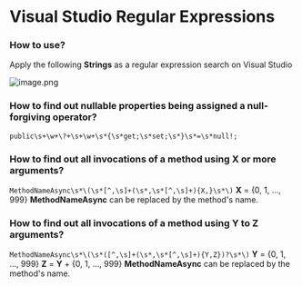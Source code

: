 # __Visual Studio Regular Expressions__

### __How to use?__
Apply the following __Strings__ as a regular expression search on Visual Studio

![image.png](/.attachments/image-aef633ed-5e90-4bc4-b2a3-c3b4760da752.png)

### __How to find out nullable properties being assigned a null-forgiving operator?__
`public\s+\w+\?+\s+\w+\s*{\s*get;\s*set;\s*}\s*=\s*null!;`

### __How to find out all invocations of a method using X or more arguments?__
`MethodNameAsync\s*\(\s*[^,\s]+(\s*,\s*[^,\s]+){X,}\s*\)` 
__X__ = {0, 1, ..., 999}
**MethodNameAsync** can be replaced by the method's name.

### __How to find out all invocations of a method using Y to Z arguments?__
`MethodNameAsync\s*\(\s*([^,\s]+(\s*,\s*[^,\s]+){Y,Z})?\s*\)` 
__Y__ = {0, 1, ..., 999}
__Z__ = **Y** + {0, 1, ..., 999}
**MethodNameAsync** can be replaced by the method's name.